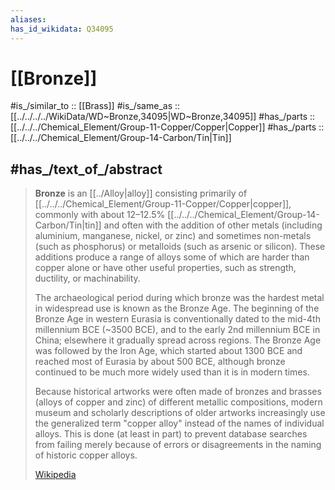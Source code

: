 ```yaml
---
aliases: 
has_id_wikidata: Q34095
---
```


# [[Bronze]] 

#is_/similar_to :: [[Brass]] 
#is_/same_as :: [[../../../../WikiData/WD~Bronze,34095|WD~Bronze,34095]] 
#has_/parts :: [[../../../Chemical_Element/Group-11-Copper/Copper|Copper]] 
#has_/parts :: [[../../../Chemical_Element/Group-14-Carbon/Tin|Tin]]  

## #has_/text_of_/abstract 

> **Bronze** is an [[../Alloy|alloy]] consisting primarily of [[../../../Chemical_Element/Group-11-Copper/Copper|copper]], commonly with about 12–12.5% [[../../../Chemical_Element/Group-14-Carbon/Tin|tin]] 
> and often with the addition of other metals (including aluminium, manganese, nickel, or zinc) 
> and sometimes non-metals (such as phosphorus) or metalloids (such as arsenic or silicon). 
> These additions produce a range of alloys some of which are harder than copper alone 
> or have other useful properties, such as strength, ductility, or machinability.
>
> The archaeological period during which bronze was the hardest metal in widespread use 
> is known as the Bronze Age. 
> The beginning of the Bronze Age in western Eurasia is conventionally dated to the mid-4th millennium BCE (~3500 BCE), and to the early 2nd millennium BCE in China; elsewhere it gradually spread across regions. The Bronze Age was followed by the Iron Age, which started about 1300 BCE and reached most of Eurasia by about 500 BCE, although bronze continued to be much more widely used than it is in modern times.
>
> Because historical artworks were often made of bronzes and brasses (alloys of copper and zinc) of different metallic compositions, modern museum and scholarly descriptions of older artworks increasingly use the generalized term "copper alloy" instead of the names of individual alloys. This is done (at least in part) to prevent database searches from failing merely because of errors or disagreements in the naming of historic copper alloys.
>
> [Wikipedia](https://en.wikipedia.org/wiki/Bronze) 

